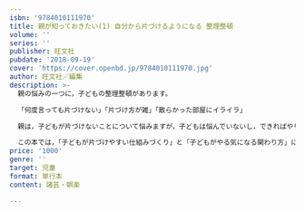 ```yaml
---
isbn: '9784010111970'
title: 親が知っておきたい(1) 自分から片づけるようになる 整理整頓
volume: ''
series: ''
publisher: 旺文社
pubdate: '2018-09-19'
cover: 'https://cover.openbd.jp/9784010111970.jpg'
author: 旺文社／編集
description: >-
  親の悩みの一つに，子どもの整理整頓があります。

  「何度言っても片づけない」「片づけ方が雑」「散らかった部屋にイライラ」

  親は，子どもが片づけないことについて悩みますが，子どもは悩んでいないし，できればやりたくないと思っているのが本音。そんな子どもとのやりとりには，少しの工夫が必要です。

  この本では，「子どもが片づけやすい仕組みづくり」と「子どもがやる気になる関わり方」について，事例とともに紹介ています。
price: '1000'
genre: ''
target: 児童
format: 単行本
content: 諸芸・娯楽

---
```


